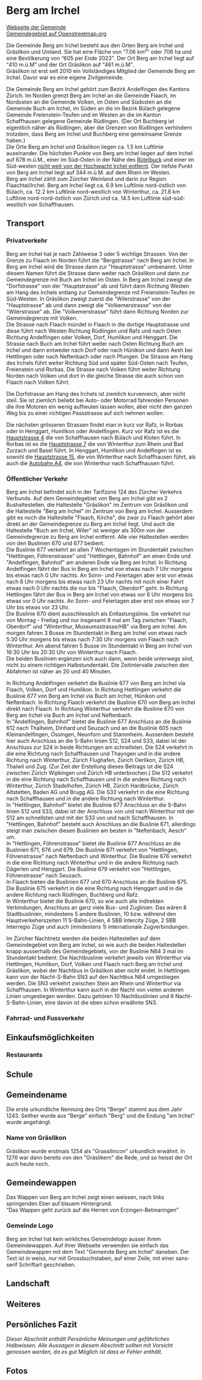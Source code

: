 # Berg am Irchel

[Webseite der Gemeinde](https://www.bergamirchel.ch/)  
[Gemeindegebiet auf Openstreetmap.org](https://www.openstreetmap.org/relation/1682089)

Die Gemeinde Berg am Irchel besteht aus den Orten Berg am Irchel und Gräslikon und Umland. Sie hat eine Fläche von <q cite="https://www.bergamirchel.ch/">7.06 km²</q> oder 706 ha und eine Bevölkerung von <q cite="https://www.bergamirchel.ch/">605 per Ende 2023</q>. Der Ort Berg am Irchel liegt auf <q cite="https://www.bergamirchel.ch/">410 m.ü.M</q> und der Ort Gräslikon auf <q cite="https://de.wikipedia.org/wiki/Gr%C3%A4slikon">461 m.ü.M</q>.  
Gräslikon ist erst seit 2010 ein Vollständiges Mitglied der Gemeinde Berg am Irchel. Davor war es eine eigene Zivilgemeinde.

Die Gemeinde Berg am Irchel gehört zum Bezirk Andelfingen des Kantons Zürich. Im Norden grenzt Berg am Irchel an die Gemeinde Flaach, im Nordosten an die Gemeinde Volken, im Osten und Südosten an die Gemeinde Buch am Irchel, im Süden an die im Bezirk Bülach gelegene Gemeinde Freienstein-Teufen und im Westen an die im Kanton Schaffhausen gelegene Gemeinde Rüdlingen. (Der Ort Buchberg ist eigentlich näher als Rüdlingen, aber die Grenzen von Rüdlingen verhindern trotzdem, dass Berg am Irchel und Buchberg eine gemeinsame Grenze haben.)  
Die Orte Berg am Irchel und Gräslikon liegen ca. 1.5 km Luftlinie auseinander. Die höchsten Punkte von Berg am Irchel liegen auf dem Irchel auf 678 m.ü.M., einer im Süd-Osten in der Nähe des [Rütelbuck](https://www.openstreetmap.org/node/2460497917) und einer im Süd-westen [nicht weit von der Hochwacht Irchel entfernt](https://www.openstreetmap.org/#map=19/47.55654/8.58330). Der tiefste Punkt von Berg am Irchel liegt auf 344 m.ü.M. auf dem Rhein im Westen.  
Berg am Irchel zählt zum Zürcher Weinland und darin zur Region Flaachtal/Irchel. Berg am Irchel liegt ca. 6.9 km Luftlinie nord-östlich von Bülach, ca. 12.2 km Luftlinie nord-westlich von Winterthur, ca. 21.8 km Luftlinie nord-nord-östlich von Zürich und ca. 14.5 km Luftlinie süd-süd-westlich von Schaffhausen.

## Transport

### Privatverkehr

Berg am Irchel hat je nach Zählweise 3 oder 5 wichtige Strassen. Von der Grenze zu Flaach im Norden führt die "Bergstrasse" nach Berg am Irchel. In Berg am Irchel wird die Strasse dann zur "Hauptstrasse" umbenannt. Unter diesem Namen führt die Strasse dann weiter nach Gräslikon und dann zur Gemeindegrenze mit Buch am Irchel im Osten. In Berg am Irchel zweigt die "Dorfstrasse" von der "Hauptstrasse" ab und führt dann Richtung Westen am Hang des Irchels entlang zur Gemeindegrenze mit Freienstein-Teufen im Süd-Westen. In Gräslikon zweigt zuerst die "Wilerstrasse" von der "Hauptstrasse" ab und dann zweigt die "Volkemerstrasse" von der "Wilerstrasse" ab. Die "Volkemerstrasse" führt dann Richtung Norden zur Gemeindegrenze mit Volken.  
Die Strasse nach Flaach mündet in Flaach in die dortige Hauptstrasse und diese führt nach Westen Richtung Rüdlingen und Rafz und nach Osten Richtung Andelfingen oder Volken, Dorf, Humlikon und Henggart. Die Strasse nach Buch am Irchel führt weiter nach Osten Richtung Buch am Irchel und dann entweder nach Dorf oder nach Hünikon und dann Aesh bei Hettlingen oder nach Neftenbach oder nach Pfungen. Die Strasse am Hang des Irchels führt weiter Richtung Süd und später Süd-Osten nach Teufen, Freienstein und Rorbas. Die Strasse nach Volken führt weiter Richtung Norden nach Volken und dort in die gleiche Strasse die auch schon von Flaach nach Volken führt.

Die Dorfstrasse am Hang des Irchels ist ziemlich kurvenreich, aber nicht steil. Sie ist ziemlich beliebt bei Auto- oder Motorrad fahrenden Personen die ihre Motoren ein wenig aufheulen lassen wollen, aber nicht den ganzen Weg bis zu einer richtigen Passstrasse auf sich nehmen wollen.

Die nächsten grösseren Strassen findet man in kurz vor Rafz, in Rorbas oder in Henggart, Humlikon oder Andelfingen. Kurz vor Rafz ist es die [Hauptstrasse 4](https://www.openstreetmap.org/relation/303373) die von Schaffhausen nach Bülach und Kloten führt. In Rorbas ist es die [Hauptstrasse 7](https://www.openstreetmap.org/relation/303398) die von Winterthur zum Rhein und Bad Zurzach und Basel führt. In Henggart, Humlikon und Andelfingen ist es sowohl die [Hauptstrasse 15](https://www.openstreetmap.org/relation/303397), die von Winterthur nach Schaffhausen führt, als auch die [Autobahn A4](https://www.openstreetmap.org/relation/192156), die von Winterthur nach Schaffhausen führt.

### Öffentlicher Verkehr

Berg am Irchel befindet sich in der Tarifzone 124 des Zürcher Verkehrs Verbunds. Auf dem Gemeindegebiet von Berg am Irchel gibt es 2 Bushaltestellen, die Haltestelle "Gräslikon" im Zentrum von Gräslikon und die Haltestelle "Berg am Irchel" im Zentrum von Berg am Irchel. Ausserdem gibt es noch die Haltestelle "Flaach, Kirche", die zwar zu Flaach gehört aber direkt an der Gemeindegrenze zu Berg am Irchel liegt. Und auch die Haltestelle "Buch am Irchel, Wiler" ist weniger als 300m von der Gemeindegrenze zu Berg am Irchel entfernt. Alle vier Haltestellen werden von den Buslinien 670 und 677 bedient.  
Die Buslinie 677 verkehrt an allen 7 Wochentagen im Stundentakt zwischen "Hettlingen, Föhrenstrasse" und "Hettlingen, Bahnhof" am einen Ende und "Andelfingen, Bahnhof" am anderen Ende via Berg am Irchel. In Richtung Andelfingen fährt der Bus in Berg am Irchel von etwas nach 7 Uhr morgens bis etwas nach 0 Uhr nachts. An Sonn- und Feiertagen aber erst von etwas nach 8 Uhr morgens bis etwas nach 23 Uhr nachts mit noch einer Fahrt etwas nach 0 Uhr nachts die nur bis "Flaach, Oberdorf" geht. In Richtung Hettlingen fährt der Bus in Berg am Irchel von etwas vor 6 Uhr morgens bis etwas vor 0 Uhr nachts. An Sonn- und Feiertagen aber erst von etwas vor 7 Uhr bis etwas vor 23 Uhr.  
Die Buslinie 670 dient ausschliesslich als Entlastungslinie. Sie verkehrt nur von Montag - Freitag und nur insgesamt 8 mal am Tag zwischen "Flaach, Oberdorf" und "Winterthur, Museumsstrasse/HB" via Berg am Irchel. Am morgen fahren 3 Busse im Stundentakt in Berg am Irchel von etwas nach 5:30 Uhr morgens bis etwas nach 7:30 Uhr morgens von Flaach nach Winterthur. Am abend fahren 5 Busse im Stundentakt in Berg am Irchel von 16:30 Uhr bis 20:30 Uhr von Winterthur nach Flaach.  
Die beiden Buslinien ergänzen sich auch dann, wenn beide unterwegs sind, nicht zu einem richtigen Halbstundentakt. Die Zeitintervalle zwischen den Abfahrten ist näher an 20 und 40 Minuten.

In Richtung Andelfingen verkehrt die Buslinie 677 von Berg am Irchel via Flaach, Volken, Dorf und Humlikon. In Richtung Hettlingen verkehrt die Buslinie 677 von Berg am Irchel via Buch am Irchel, Hünikon und Neftenbach. In Richtung Flaach verkehrt die Buslinie 670 von Berg am Irchel direkt nach Flaach. In Richtung Winterthur verkehrt die Buslinie 670 von Berg am Irchel via Buch am Irchel und Neftenbach.  
In "Andelfingen, Bahnhof" bietet die Buslinie 677 Anschluss an die Buslinie 612 nach Thalheim, Dinhard und Seuzach und an die Buslinie 605 nach Kleinandelfingen, Ossingen, Neunforn und Stammheim. Ausserdem besteht hier auch Anschluss an die S-Bahn linien S12, S24 und S33, dabei ist der Anschluss zur S24 in beide Richtungen am schnellsten. Die S24 verkehrt in die eine Richtung nach Schaffhausen und Thayngen und in die andere Richtung nach Winterthur, Zürich Flughafen, Zürich Oerlikon, Zürich HB, Thalwil und Zug. (Zur Zeit der Erstellung dieses Beitrags ist die S24 zwischen Zürich Wipkingen und Zürich HB unterbrochen.) Die S12 verkehrt in die eine Richtung nach Schaffhausen und in die andere Richtung nach Winterthur, Zürich Stadelhofen, Zürich HB, Zürich Hardbrücke, Zürich Altstetten, Baden AG und Brugg AG. Die S33 verkehrt in die eine Richtung nach Schaffhausen und in die andere Richtung nach Winterthur.  
In "Hettlingen, Bahnhof" bietet die Buslinie 677 Anschluss an die S-Bahn linien S12 und S33, dabei ist der Anschluss von und nach Winterthur mit der S12 am schnellsten und mit der S33 von und nach Schaffhausen. In "Hettlingen, Bahnhof" besteht auch Anschluss an die Buslinie 671, allerdings steigt man zwischen diesen Buslinien am besten in "Neftenbach, Aesch" um.  
In "Hettlingen, Föhrenstrasse" bietet die Buslinie 677 Anschluss an die Buslinien 671, 676 und 679. Die Buslinie 671 verkehrt von "Hettlingen, Föhrenstrasse" nach Neftenbach und Winterthur. Die Buslinie 676 verkehrt in die eine Richtung nach Winterthur und in die andere Richtung nach Dägerlen und Henggart. Die Buslinie 679 verkehrt von "Hettlingen, Föhrenstrasse" nach Seuzach.  
In Flaach bieten die Buslinien 677 und 670 Anschluss an die Buslinie 675. Die Buslinie 675 verkehrt in die eine Richtung nach Henggart und in die andere Richtung nach Rüdlingen, Buchberg und Rafz.  
In Winterthur bietet die Buslinie 670, so wie auch alle indirekten Verbindungen, Anschluss an ganz viele Bus- und Zuglinien. Das wären 8 Stadtbuslinien, mindestens 5 andere Buslinien, 10 bzw. während den Hauptverkeherszeiten 11 S-Bahn-Linien, 4 SBB Intercity Züge, 2 SBB Interregio Züge und auch (mindestens 1) internationale Zugverbindungen.

Im Zürcher Nachtnetz werden die beiden Haltestellen auf dem Gemeindegebiet von Berg am Irchel, so wie auch die beiden Haltestellen knapp ausserhalb des Gemeindegebiets, von der Buslinie N64 3 mal im Stundentakt bedient. Die Nachtbuslinie verkehrt jeweils von Winterthur via Hettlingen, Humlikon, Dorf, Volken und Flaach nach Berg am Irchel und Gräslikon, wobei der Nachtbus in Gräslikon aber nicht endet. In Hettlingen kann von der Nacht-S-Bahn SN3 auf den Nachtbus N64 umgestiegen werden. Die SN3 verkehrt zwischen Stein am Rhein und Winterthur via Schaffhausen. In Winterthur kann auch in der Nacht von vielen anderen Linien umgestiegen werden. Dazu gehören 10 Nachtbuslinien und 6 Nacht-S-Bahn-Linien, eine davon ist die eben schon erwähnte SN3.

### Fahrrad- und Fussverkehr

## Einkaufsmöglichkeiten

### Restaurants

## Schule

## Gemeindename

Die erste urkundliche Nennung des Orts "Berge" stammt aus dem Jahr 1243. Seither wurde aus "Berge" einfach "Berg" und die Endung "am Irchel" wurde angehängt.

### Name von Gräslikon

Gräslikon wurde erstmals 1254 als "Grassilincon" urkundlich erwähnt. In 1276 war dann bereits von den "Gräslikern" die Rede, und so heisst der Ort auch heute noch.

## Gemeindewappen

Das Wappen von Berg am Irchel zeigt einen weissen, nach links springenden Eber auf blauem Hintergrund.  
<q cite="https://de.wikipedia.org/wiki/Berg_am_Irchel">Das Wappen geht zurück auf die Herren von Erzingen-Betmaringen</q>

### Gemeinde Logo

Berg am Irchel hat kein wirkliches Gemeindelogo ausser ihrem Gemeindewappen. Auf ihrer Webseite verwenden sie einfach das Gemeindewappen mit dem Text "Gemeinde Berg am Irchel" daneben. Der Text ist in weiss, nur mit Grossbuchstaben, auf einer Zeile, mit einer sans-serif Schriftart geschrieben.

## Landschaft

## Weiteres

## Persönliches Fazit

*Dieser Abschnitt enthält Persönliche Meinungen und gefährliches Halbwissen. Alle Aussagen in diesem Abschnitt sollten mit Vorsicht genossen werden, da es gut Möglich ist dass er Fehler enthält.*

## Fotos
